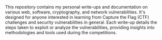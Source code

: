 This repository contains my personal write-ups and documentation on various web, software, cryptography, and network vulnerabilities. It's designed for anyone interested in learning from Capture the Flag (CTF) challenges and security vulnerabilities in general. Each write-up details the steps taken to exploit or analyze the vulnerabilities, providing insights into methodologies and tools used during the competitions.
